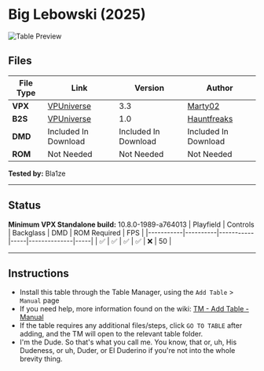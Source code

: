 ﻿# Big Lebowski (2025)

![Table Preview](../../images/vpx-biglebowski.png)

## Files
| File Type | Link | Version | Author | 
|-----------|--------|----------|--------------|
| **VPX** | [VPUniverse](https://vpuniverse.com/files/file/23627-big-lebowski/) | 3.3 | [Marty02](https://vpuniverse.com/profile/16531-marty02/) |
| **B2S** | [VPUniverse](https://vpuniverse.com/files/file/23679-big-lebowski-dutch-ish-2019-b2s-full-dmd/) | 1.0 | [Hauntfreaks](https://vpuniverse.com/profile/5216-hauntfreaks/) |
| **DMD** | Included In Download | Included In Download | Included In Download |
| **ROM** | Not Needed| Not Needed | Not Needed|

**Tested by:** Bla1ze

---

## Status 
**Minimum VPX Standalone build:** 10.8.0-1989-a764013
| Playfield | Controls | Backglass | DMD | ROM Required | FPS | 
|-----------|----------|-----------|-----|--------------|-----|
| :white_check_mark: | :white_check_mark: | :white_check_mark: | :white_check_mark: | :x: | 50 |

---

## Instructions

- Install this table through the Table Manager, using the `Add Table` > `Manual` page
- If you need help, more information found on the wiki: [TM - Add Table - Manual](https://github.com/LegendsUnchained/vpx-standalone-alp4k/wiki/%5B04%5D-%F0%9F%A7%A1-TM-%E2%80%90-Other-Features#add-table---manual)
- If the table requires any additional files/steps, click `GO TO TABLE` after adding, and the TM will open to the relevant table folder.
- I'm the Dude. So that's what you call me. You know, that or, uh, His Dudeness, or uh, Duder, or El Duderino if you're not into the whole brevity thing.


